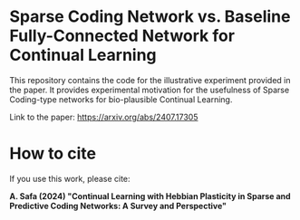 # Sparse Coding Network vs. Baseline Fully-Connected Network for Continual Learning

This repository contains the code for the illustrative experiment provided in the paper. It provides experimental motivation for the usefulness of Sparse Coding-type networks for bio-plausible Continual Learning.

Link to the paper: https://arxiv.org/abs/2407.17305

# How to cite

If you use this work, please cite:

**A. Safa (2024) "Continual Learning with Hebbian Plasticity in Sparse and Predictive Coding Networks: A Survey and Perspective"**

